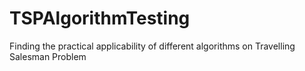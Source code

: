 # TSPAlgorithmTesting
Finding the practical applicability of different algorithms on Travelling Salesman Problem
